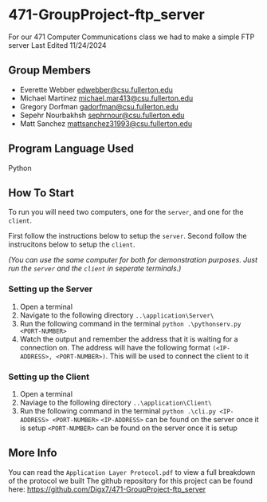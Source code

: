 # 471-GroupProject-ftp_server
For our 471 Computer Communications class we had to make a simple FTP server
Last Edited 11/24/2024


## Group Members
- Everette Webber edwebber@csu.fullerton.edu
- Michael Martinez michael.mar413@csu.fullerton.edu
- Gregory Dorfman gadorfman@csu.fullerton.edu
- Sepehr Nourbakhsh sephrnour@csu.fullerton.edu
- Matt Sanchez mattsanchez31993@csu.fullerton.edu

## Program Language Used
Python

## How To Start
To run you will need two computers, one for the `server`, and one for the `client`.

First follow the instructions below to setup the `server`.
Second follow the instrucitons below to setup the `client`.

*(You can use the same computer for both for demonstration purposes.  Just run the `server` and the `client` in seperate terminals.)*

### Setting up the Server
1. Open a terminal
2. Navigate to the following directory `..\application\Server\`
3. Run the following command in the terminal `python .\pythonserv.py <PORT-NUMBER>`
4. Watch the output and remember the address that it is waiting for a connection on.
    The address will have the following format `(<IP-ADDRESS>, <PORT-NUMBER>)`.
    This will be used to connect the client to it

### Setting up the Client
1. Open a terminal
2. Naviage to the following directory `..\application\Client\`
3. Run the following command in the terminal `python .\cli.py <IP-ADDRESS> <PORT-NUMBER>`
    `<IP-ADDRESS>` can be found on the server once it is setup
    `<PORT-NUMBER>` can be found on the server once it is setup

## More Info
You can read the `Application Layer Protocol.pdf` to view a full breakdown of the protocol we built
The github repository for this project can be found here: https://github.com/Digx7/471-GroupProject-ftp_server 
